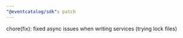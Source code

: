 ```yaml
---
"@eventcatalog/sdk": patch
---
```


chore(fix): fixed async issues when writing services (trying lock files)
